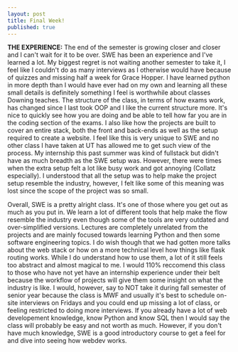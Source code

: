 ```yaml
---
layout: post
title: Final Week!
published: true
---
```


**THE EXPERIENCE:** The end of the semester is growing closer and closer and I can't wait for it to be over. SWE has been an experience and I've learned a lot. My biggest regret is not waiting another semester to take it, I feel like I couldn't do as many interviews as I otherwise would have because of quizzes and missing half a week for Grace Hopper. I have learned python in more depth than I would have ever had on my own and learning all these small details is definitely something I feel is worthwhile about classes Downing teaches. The structure of the class, in terms of how exams work, has changed since I last took OOP and I like the current structure more. It's nice to quickly see how you are doing and be able to tell how far you are in the coding section of the exams. I also like how the projects are built to cover an entire stack, both the front and back-ends as well as the setup required to create a website. I feel like this is very unique to SWE and no other class I have taken at UT has allowed me to get such view of the process. My internship this past summer was kind of fullstack but didn't have as much breadth as the SWE setup was. However, there were times when the extra setup felt a lot like busy work and got annoying (Collatz especially). I understood that all the setup was to help make the project setup resemble the industry, however, I felt like some of this meaning was lost since the scope of the project was so small.

Overall, SWE is a pretty alright class. It's one of those where you get out as much as you put in. We learn a lot of different tools that help make the flow resemble the industry even though some of the tools are very outdated and over-simplified versions. Lectures are completely unrelated from the projects and are mainly focused towards learning Python and then some software engineering topics. I do wish though that we had gotten more talks about the web stack or how on a more technical level how things like flask routing works. While I do understand how to use them, a lot of it still feels too abstract and almost magical to me. I would 110% reccomend this class to those who have not yet have an internship experience under their belt because the workflow of projects will give them some insight on what the industry is like. I would, however, say to NOT take it during fall semester of senior year because the class is MWF and usually it's best to schedule on-site interviews on Fridays and you could end up missing a lot of class, or feeling restricted to doing more interviews. If you already have a lot of web developement knowledge, know Python and know SQL then I would say the class will probably be easy and not worth as much. However, if you don't have much knowledge, SWE is a good introductory course to get a feel for and dive into seeing how webdev works.
